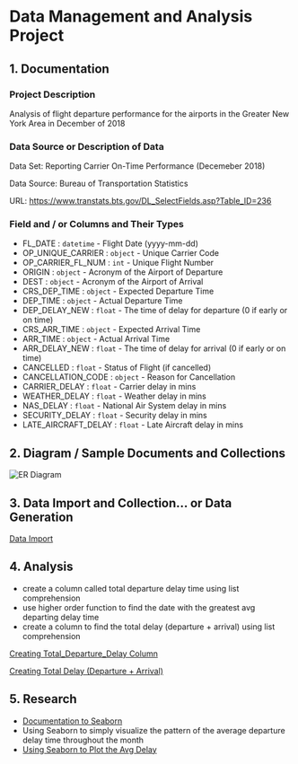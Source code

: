 # Data Management and Analysis Project

## 1. Documentation

### Project Description

Analysis of flight departure performance for the airports in the Greater New York Area in December of 2018

### Data Source or Description of Data 
Data Set: Reporting Carrier On-Time Performance (Decemeber 2018)

Data Source: Bureau of Transportation Statistics

URL: https://www.transtats.bts.gov/DL_SelectFields.asp?Table_ID=236

### Field and / or Columns and Their Types

* FL_DATE : `datetime` - Flight Date (yyyy-mm-dd)
* OP_UNIQUE_CARRIER : `object` - Unique Carrier Code
* OP_CARRIER_FL_NUM : `int` - Unique Flight Number
* ORIGIN : `object` - Acronym of the Airport of Departure
* DEST : `object` - Acronym of the Airport of Arrival
* CRS_DEP_TIME : `object` - Expected Departure Time
* DEP_TIME : `object` - Actual Departure Time
* DEP_DELAY_NEW : `float` - The time of delay for departure (0 if early or on time)
* CRS_ARR_TIME : `object` - Expected Arrival Time
* ARR_TIME : `object` - Actual Arrival Time
* ARR_DELAY_NEW : `float` - The time of delay for arrival (0 if early or on time)
* CANCELLED : `float` - Status of Flight (if cancelled)
* CANCELLATION_CODE : `object` - Reason for Cancellation
* CARRIER_DELAY : `float` - Carrier delay in mins
* WEATHER_DELAY : `float` - Weather delay in mins
* NAS_DELAY : `float` - National Air System delay in mins
* SECURITY_DELAY : `float` - Security delay in mins
* LATE_AIRCRAFT_DELAY : `float` - Late Aircraft delay in mins

## 2. Diagram / Sample Documents and Collections

![ER Diagram](er-diagram.png)

## 3. Data Import and Collection... or Data Generation

[Data Import](https://github.com/nyu-csci-ua-0480-003-fall-2019/traumasv-mini-project/blob/1cd405f17564cafb67d6cac3c79c8aede68837ff/cleaning_and_analysis.ipynb#L242)

## 4. Analysis

* create a column called total departure delay time using list comprehension
* use higher order function to find the date with the greatest avg departing delay time
* create a column to find the total delay (departure + arrival) using list comprehension

[Creating Total_Departure_Delay Column](https://github.com/nyu-csci-ua-0480-003-fall-2019/traumasv-mini-project/blob/1cd405f17564cafb67d6cac3c79c8aede68837ff/cleaning_and_analysis.ipynb#L288)

[Creating Total Delay (Departure + Arrival)](https://github.com/nyu-csci-ua-0480-003-fall-2019/traumasv-mini-project/blob/1cd405f17564cafb67d6cac3c79c8aede68837ff/cleaning_and_analysis.ipynb#L306)

## 5. Research

* [Documentation to Seaborn](https://seaborn.pydata.org/tutorial/distributions.html#plotting-univariate-distributions)
* Using Seaborn to simply visualize the pattern of the average departure delay time throughout the month
* [Using Seaborn to Plot the Avg Delay](https://github.com/nyu-csci-ua-0480-003-fall-2019/traumasv-mini-project/blob/1cd405f17564cafb67d6cac3c79c8aede68837ff/cleaning_and_analysis.ipynb#L566)

